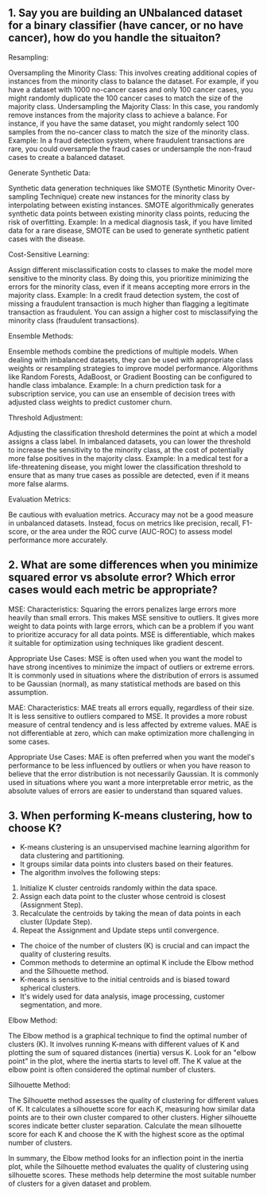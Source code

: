 ## 1. Say you are building an UNbalanced dataset for a binary classifier (have cancer, or no have cancer), how do you handle the situaiton?

Resampling:

Oversampling the Minority Class: This involves creating additional copies of instances from the minority class to balance the dataset. For example, if you have a dataset with 1000 no-cancer cases and only 100 cancer cases, you might randomly duplicate the 100 cancer cases to match the size of the majority class.
Undersampling the Majority Class: In this case, you randomly remove instances from the majority class to achieve a balance. For instance, if you have the same dataset, you might randomly select 100 samples from the no-cancer class to match the size of the minority class.
Example: In a fraud detection system, where fraudulent transactions are rare, you could oversample the fraud cases or undersample the non-fraud cases to create a balanced dataset.

Generate Synthetic Data:

Synthetic data generation techniques like SMOTE (Synthetic Minority Over-sampling Technique) create new instances for the minority class by interpolating between existing instances. SMOTE algorithmically generates synthetic data points between existing minority class points, reducing the risk of overfitting.
Example: In a medical diagnosis task, if you have limited data for a rare disease, SMOTE can be used to generate synthetic patient cases with the disease.

Cost-Sensitive Learning:

Assign different misclassification costs to classes to make the model more sensitive to the minority class. By doing this, you prioritize minimizing the errors for the minority class, even if it means accepting more errors in the majority class.
Example: In a credit fraud detection system, the cost of missing a fraudulent transaction is much higher than flagging a legitimate transaction as fraudulent. You can assign a higher cost to misclassifying the minority class (fraudulent transactions).

Ensemble Methods:

Ensemble methods combine the predictions of multiple models. When dealing with imbalanced datasets, they can be used with appropriate class weights or resampling strategies to improve model performance. Algorithms like Random Forests, AdaBoost, or Gradient Boosting can be configured to handle class imbalance.
Example: In a churn prediction task for a subscription service, you can use an ensemble of decision trees with adjusted class weights to predict customer churn.

Threshold Adjustment:

Adjusting the classification threshold determines the point at which a model assigns a class label. In imbalanced datasets, you can lower the threshold to increase the sensitivity to the minority class, at the cost of potentially more false positives in the majority class.
Example: In a medical test for a life-threatening disease, you might lower the classification threshold to ensure that as many true cases as possible are detected, even if it means more false alarms.

Evaluation Metrics:

Be cautious with evaluation metrics. Accuracy may not be a good measure in unbalanced datasets. Instead, focus on metrics like precision, recall, F1-score, or the area under the ROC curve (AUC-ROC) to assess model performance more accurately.



## 2. What are some differences when you minimize squared error vs absolute error? Which error cases would each metric be appropriate?

MSE:
Characteristics:
Squaring the errors penalizes large errors more heavily than small errors. This makes MSE sensitive to outliers.
It gives more weight to data points with large errors, which can be a problem if you want to prioritize accuracy for all data points.
MSE is differentiable, which makes it suitable for optimization using techniques like gradient descent.

Appropriate Use Cases:
MSE is often used when you want the model to have strong incentives to minimize the impact of outliers or extreme errors.
It is commonly used in situations where the distribution of errors is assumed to be Gaussian (normal), as many statistical methods are based on this assumption.

MAE:
Characteristics:
MAE treats all errors equally, regardless of their size. It is less sensitive to outliers compared to MSE.
It provides a more robust measure of central tendency and is less affected by extreme values.
MAE is not differentiable at zero, which can make optimization more challenging in some cases.

Appropriate Use Cases:
MAE is often preferred when you want the model's performance to be less influenced by outliers or when you have reason to believe that the error distribution is not necessarily Gaussian.
It is commonly used in situations where you want a more interpretable error metric, as the absolute values of errors are easier to understand than squared values.


## 3. When performing K-means clustering, how to choose K?

- K-means clustering is an unsupervised machine learning algorithm for data clustering and partitioning.
- It groups similar data points into clusters based on their features.
- The algorithm involves the following steps:
1) Initialize K cluster centroids randomly within the data space.
2) Assign each data point to the cluster whose centroid is closest (Assignment Step).
3) Recalculate the centroids by taking the mean of data points in each cluster (Update Step).
4) Repeat the Assignment and Update steps until convergence.
- The choice of the number of clusters (K) is crucial and can impact the quality of clustering results.
- Common methods to determine an optimal K include the Elbow method and the Silhouette method.
- K-means is sensitive to the initial centroids and is biased toward spherical clusters.
- It's widely used for data analysis, image processing, customer segmentation, and more.


Elbow Method:

The Elbow method is a graphical technique to find the optimal number of clusters (K).
It involves running K-means with different values of K and plotting the sum of squared distances (inertia) versus K.
Look for an "elbow point" in the plot, where the inertia starts to level off.
The K value at the elbow point is often considered the optimal number of clusters.


Silhouette Method:

The Silhouette method assesses the quality of clustering for different values of K.
It calculates a silhouette score for each K, measuring how similar data points are to their own cluster compared to other clusters.
Higher silhouette scores indicate better cluster separation.
Calculate the mean silhouette score for each K and choose the K with the highest score as the optimal number of clusters.

In summary, the Elbow method looks for an inflection point in the inertia plot, while the Silhouette method evaluates the quality of clustering using silhouette scores. These methods help determine the most suitable number of clusters for a given dataset and problem.
